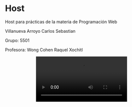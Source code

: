 # Host
<p>Host para prácticas de la materia de Programación Web</p>
<p>Villanueva Arroyo Carlos Sebastian</p>
<p>Grupo: 5501</p>
<p>Profesora: Wong Cohen Raquel Xochitl</p>
<div style="text-align: center;">
  <video width="300" controls style="max-width: 100%;">
    <source src="https://github.com/user-attachments/assets/63a9b68f-86c8-47f3-ae98-536e47921446" type="video/mp4">
  </video>
</div>


